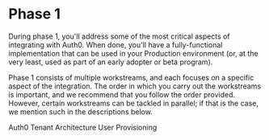 # Phase 1

During phase 1, you'll address some of the most critical aspects of integrating with Auth0. When done, you'll have a fully-functional implementation that can be used in your Production environment (or, at the very least, used as part of an early adopter or beta program).

Phase 1 consists of multiple workstreams, and each focuses on a specific aspect of the integration. The order in which you carry out the workstreams is important, and we recommend that you follow the order provided. However, certain workstreams can be tackled in parallel; if that is the case, we mention such in the descriptions below.

Auth0 Tenant Architecture
User Provisioning